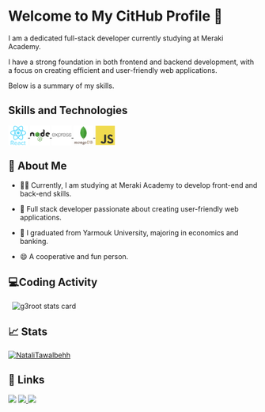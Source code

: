 

# Welcome to My CitHub Profile 👋

I am a dedicated full-stack developer currently studying at Meraki Academy.

 I have a strong foundation in both frontend and backend development, with a focus on creating efficient and user-friendly web applications.

Below is a summary of my skills.

## Skills and Technologies
<a href="https://reactjs.org/" target="blank">
<img align="center" src="https://raw.githubusercontent.com/devicons/devicon/master/icons/react/react-original-wordmark.svg" alt="React" height="40" width="40" />
</a>
<a href="https://nodejs.org" target="blank">
<img align="center" src="https://raw.githubusercontent.com/devicons/devicon/master/icons/nodejs/nodejs-original-wordmark.svg" alt="Node.js" height="40" width="40" />
</a>
<a href="https://expressjs.com" target="blank">
<img align="center" src="https://raw.githubusercontent.com/devicons/devicon/master/icons/express/express-original-wordmark.svg" alt="Express" height="40" width="40" />
</a>
<a href="https://www.mongodb.com/" target="blank">
<img align="center" src="https://raw.githubusercontent.com/devicons/devicon/master/icons/mongodb/mongodb-original-wordmark.svg" alt="MongoDB" height="40" width="40" />
</a>
<a href="https://developer.mozilla.org/en-US/docs/Web/JavaScript" target="blank">
<img align="center" src="https://raw.githubusercontent.com/devicons/devicon/master/icons/javascript/javascript-original.svg" alt="JavaScript" height="40" width="40" />
</a>



## 🚀 About Me

- 👩‍💻 Currently, I am studying at Meraki Academy to develop front-end and back-end skills.

- 🧠 Full stack developer passionate about creating user-friendly web applications.

- 📝 I graduated from Yarmouk University, majoring in economics and banking.

- 😄 A cooperative and fun person.




## 💻Coding Activity

<p>&nbsp;
<img align="center" src="https://github-readme-stats.vercel.app/api?username=g3root&show_icons=true&theme=default&title_color=000000&text_color=000000&bg_color=ffffff&hide_border=true" alt="g3root stats card" /></p>



## 📈 Stats

<p align="left">
<a href="https://github.com/ryo-ma/github-profile-trophy">
<img src="https://github-profile-trophy.vercel.app/?username=NataliTawalbehh" alt="NataliTawalbehh" />
</a>
</p>


## 🔗 Links
<a>
<img src="https://img.shields.io/badge/LinkedIn-0077B5?style=for-the-badge&logo=linkedin&logoColor=white"/>
</a>

<a href="https://meraki-academy-c11.slack.com/team/U06NK5NPVQW">
<img src="	https://img.shields.io/badge/Slack-4A154B?style=for-the-badge&logo=slack&logoColor=white"/>
</a>

<a href="https://github.com/NataliTawalbehh">
<img src="https://img.shields.io/badge/GitHub-100000?style=for-the-badge&logo=github&logoColor=white"/>
</a>
